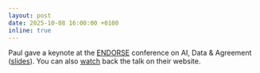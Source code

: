 ```yaml
---
layout: post
date: 2025-10-08 16:00:00 +0100
inline: true
---
```


Paul gave a keynote at the [ENDORSE](https://op.europa.eu/en/web/endorse-2025/programme) conference on AI, Data & Agreement ([slides](https://op.europa.eu/documents/d/endorse-2025/paul-groth-keynote?download=true)). You can also [watch](https://op.europa.eu/en/web/endorse-2025/join-us-live) back the talk on their website. 